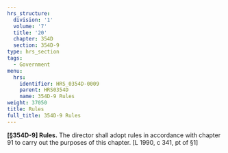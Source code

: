 ```yaml
---
hrs_structure:
  division: '1'
  volume: '7'
  title: '20'
  chapter: 354D
  section: 354D-9
type: hrs_section
tags:
  - Government
menu:
  hrs:
    identifier: HRS_0354D-0009
    parent: HRS0354D
    name: 354D-9 Rules
weight: 37050
title: Rules
full_title: 354D-9 Rules
---
```

**[§354D-9] Rules.** The director shall adopt rules in accordance with chapter 91 to carry out the purposes of this chapter. [L 1990, c 341, pt of §1]